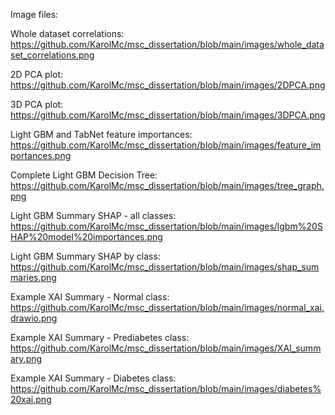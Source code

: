 Image files: 

Whole dataset correlations: https://github.com/KarolMc/msc_dissertation/blob/main/images/whole_dataset_correlations.png

2D PCA plot: https://github.com/KarolMc/msc_dissertation/blob/main/images/2DPCA.png

3D PCA plot: https://github.com/KarolMc/msc_dissertation/blob/main/images/3DPCA.png

Light GBM and TabNet feature importances: https://github.com/KarolMc/msc_dissertation/blob/main/images/feature_importances.png

Complete Light GBM Decision Tree: https://github.com/KarolMc/msc_dissertation/blob/main/images/tree_graph.png

Light GBM Summary SHAP - all classes: https://github.com/KarolMc/msc_dissertation/blob/main/images/lgbm%20SHAP%20model%20importances.png

Light GBM Summary SHAP by class: https://github.com/KarolMc/msc_dissertation/blob/main/images/shap_summaries.png

Example XAI Summary - Normal class: https://github.com/KarolMc/msc_dissertation/blob/main/images/normal_xai.drawio.png

Example XAI Summary - Prediabetes class: https://github.com/KarolMc/msc_dissertation/blob/main/images/XAI_summary.png

Example XAI Summary - Diabetes class: https://github.com/KarolMc/msc_dissertation/blob/main/images/diabetes%20xai.png

